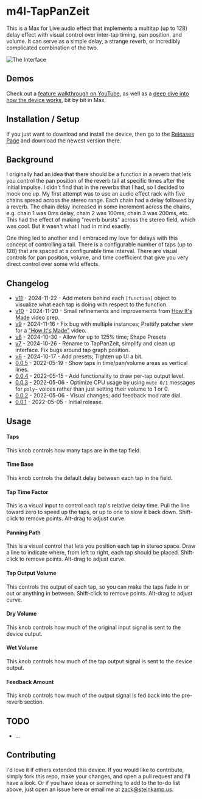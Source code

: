 # m4l-TapPanZeit

This is a Max for Live audio effect that implements a multitap (up to 128) delay effect with visual control over inter-tap timing, pan position, and volume. It can serve as a simple delay, a strange reverb, or incredibly complicated combination of the two.

![The Interface](images/device.gif)

## Demos

Check out a [feature walkthrough on YouTube](https://youtu.be/S1JEmtOJb3w), as well as a [deep dive into how the device works](https://www.youtube.com/watch?v=Mn0RBMoXq_c), bit by bit in Max.

## Installation / Setup

If you just want to download and install the device, then go to the [Releases Page](https://github.com/zsteinkamp/m4l-TapPanVerb/releases) and download the newest version there.

## Background

I originally had an idea that there should be a function in a reverb that lets you control the pan position of the reverb tail at specific times after the initial impulse. I didn't find that in the reverbs that I had, so I decided to mock one up. My first attempt was to use an audio effect rack with five chains spread across the stereo range. Each chain had a delay followed by a reverb. The chain delay increased in some increment across the chains, e.g. chain 1 was 0ms delay, chain 2 was 100ms, chain 3 was 200ms, etc. This had the effect of making "reverb bursts" across the stereo field, which was cool. But it wasn't what I had in mind exactly.

One thing led to another and I embraced my love for delays with this concept of controlling a tail. There is a configurable number of taps (up to 128) that are spaced at a configurable time interval. There are visual controls for pan position, volume, and time coefficient that give you very direct control over some wild effects.

## Changelog

* [v11](https://github.com/zsteinkamp/m4l-TapPanZeit/releases/download/v11/TapPanZeit-v11.amxd) - 2024-11-22 - Add meters behind each `[function]` object to visualize what each tap is doing with respect to the function.
* [v10](https://github.com/zsteinkamp/m4l-TapPanZeit/releases/download/v10/TapPanZeit-v10.amxd) - 2024-11-20 - Small refinements and improvements from [How It's Made](https://www.youtube.com/watch?v=Mn0RBMoXq_c) video prep.
* [v9](https://github.com/zsteinkamp/m4l-TapPanZeit/releases/download/v9/TapPanZeit-v9.amxd) - 2024-11-16 - Fix bug with multiple instances; Prettify patcher view for a ["How It's Made"](https://www.youtube.com/watch?v=Mn0RBMoXq_c) video.
* [v8](https://github.com/zsteinkamp/m4l-TapPanZeit/releases/download/v8/TapPanZeit-v8.amxd) - 2024-10-30 - Allow for up to 125% time; Shape Presets
* [v7](https://github.com/zsteinkamp/m4l-TapPanZeit/releases/download/v7/TapPanZeit-v7.amxd) - 2024-10-26 - Rename to TapPanZeit, simplify and clean up interface. Fix bugs around tap graph position.
* [v6](https://github.com/zsteinkamp/m4l-TapPanZeit/releases/download/v6/TapPanVerb-v6.amxd) - 2024-10-17 - Add presets; Tighten up UI a bit.
* [0.0.5](https://github.com/zsteinkamp/m4l-TapPanZeit/raw/main/frozen/TapPanVerb-0.0.5.amxd) - 2022-05-19 - Show taps in time/pan/volume areas as vertical lines.
* [0.0.4](https://github.com/zsteinkamp/m4l-TapPanZeit/raw/main/frozen/TapPanVerb-0.0.4.amxd) - 2022-05-15 - Add functionality to draw per-tap output level.
* [0.0.3](https://github.com/zsteinkamp/m4l-TapPanZeit/raw/main/frozen/TapPanVerb-0.0.3.amxd) - 2022-05-06 - Optimize CPU usage by using `mute 0/1` messages for `poly~` voices rather than just setting their volume to 1 or 0.
* [0.0.2](https://github.com/zsteinkamp/m4l-TapPanZeit/raw/main/frozen/TapPanVerb-0.0.2.amxd) - 2022-05-06 - Visual changes; add feedback mod rate dial.
* [0.0.1](https://github.com/zsteinkamp/m4l-TapPanZeit/raw/main/frozen/TapPanVerb-0.0.1.amxd) - 2022-05-05 - Initial release.

## Usage

#### Taps
This knob controls how many taps are in the tap field.

#### Time Base
This knob controls the default delay between each tap in the field.

#### Tap Time Factor
This is a visual input to control each tap's relative delay time. Pull the line toward zero to speed up the taps, or up to one to slow it back down. Shift-click to remove points. Alt-drag to adjust curve.

#### Panning Path
This is a visual control that lets you position each tap in stereo space.  Draw a line to indicate where, from left to right, each tap should be placed. Shift-click to remove points. Alt-drag to adjust curve.

#### Tap Output Volume
This controls the output of each tap, so you can make the taps fade in or out or anything in between. Shift-click to remove points. Alt-drag to adjust curve.

#### Dry Volume
This knob controls how much of the original input signal is sent to the device output.

#### Wet Volume
This knob controls how much of the tap output signal is sent to the device output.

#### Feedback Amount
This knob controls how much of the output signal is fed back into the pre-reverb section.

## TODO

* ...

## Contributing

I'd love it if others extended this device. If you would like to contribute, simply fork this repo, make your changes, and open a pull request and I'll have a look. Or if you have ideas or something to add to the to-do list above, just open an issue here or email me at [zack@steinkamp.us](mailto:zack@steinkamp.us).

